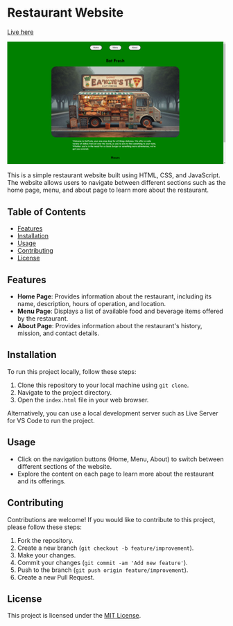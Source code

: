 # Restaurant Website

[Live here](https://abhi6777.github.io/Restaurant_Page/)

[![Preview](/README.png)](https://abhi6777.github.io/Restaurant_Page/)

This is a simple restaurant website built using HTML, CSS, and JavaScript. The website allows users to navigate between different sections such as the home page, menu, and about page to learn more about the restaurant.

## Table of Contents

- [Features](#features)
- [Installation](#installation)
- [Usage](#usage)
- [Contributing](#contributing)
- [License](#license)

## Features

- **Home Page**: Provides information about the restaurant, including its name, description, hours of operation, and location.
- **Menu Page**: Displays a list of available food and beverage items offered by the restaurant.
- **About Page**: Provides information about the restaurant's history, mission, and contact details.

## Installation

To run this project locally, follow these steps:

1. Clone this repository to your local machine using `git clone`.
2. Navigate to the project directory.
3. Open the `index.html` file in your web browser.

Alternatively, you can use a local development server such as Live Server for VS Code to run the project.

## Usage

- Click on the navigation buttons (Home, Menu, About) to switch between different sections of the website.
- Explore the content on each page to learn more about the restaurant and its offerings.

## Contributing

Contributions are welcome! If you would like to contribute to this project, please follow these steps:

1. Fork the repository.
2. Create a new branch (`git checkout -b feature/improvement`).
3. Make your changes.
4. Commit your changes (`git commit -am 'Add new feature'`).
5. Push to the branch (`git push origin feature/improvement`).
6. Create a new Pull Request.

## License

This project is licensed under the [MIT License](LICENSE).
